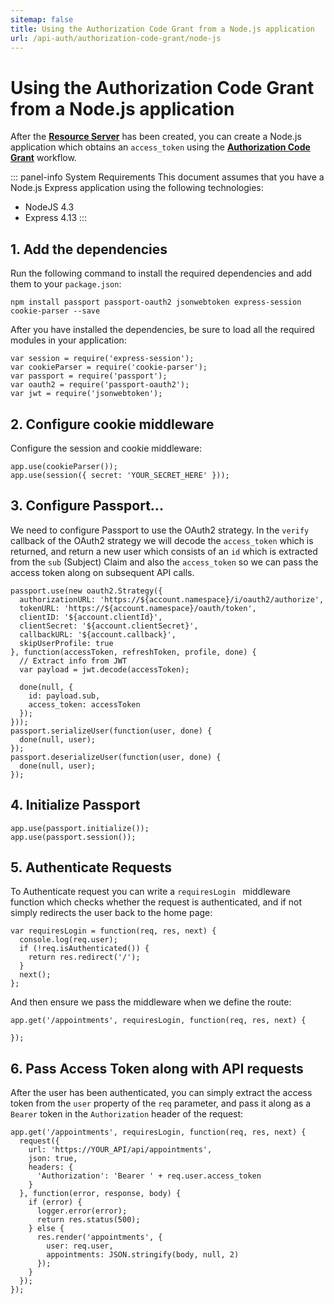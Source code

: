 ```yaml
---
sitemap: false
title: Using the Authorization Code Grant from a Node.js application
url: /api-auth/authorization-code-grant/node-js
---
```


# Using the Authorization Code Grant from a Node.js application

After the [**Resource Server**](/api-auth/resource-servers/node-js) has been created, you can create a Node.js application which obtains an `access_token` using the [**Authorization Code Grant**](/api-auth/grant/authorization-code) workflow.

::: panel-info System Requirements
This document assumes that you have a Node.js Express application using the following technologies:

* NodeJS 4.3
* Express 4.13
:::

## 1. Add the dependencies

Run the following command to install the required dependencies and add them to your `package.json`:

```
npm install passport passport-oauth2 jsonwebtoken express-session cookie-parser --save
```

After you have installed the dependencies, be sure to load all the required modules in your application:

```
var session = require('express-session');
var cookieParser = require('cookie-parser');
var passport = require('passport');
var oauth2 = require('passport-oauth2');
var jwt = require('jsonwebtoken');
```

## 2. Configure cookie middleware

Configure the session and cookie middleware:

```
app.use(cookieParser());
app.use(session({ secret: 'YOUR_SECRET_HERE' }));
```

## 3. Configure Passport...

We need to configure Passport to use the OAuth2 strategy. In the `verify` callback of the OAuth2 strategy we will decode the `access_token` which is returned, and return a new user which consists of an `id` which is extracted from the `sub` (Subject) Claim and also the `access_token` so we can pass the access token along on subsequent API calls.

```
passport.use(new oauth2.Strategy({
  authorizationURL: 'https://${account.namespace}/i/oauth2/authorize',
  tokenURL: 'https://${account.namespace}/oauth/token',
  clientID: '${account.clientId}',
  clientSecret: '${account.clientSecret}',
  callbackURL: '${account.callback}',
  skipUserProfile: true
}, function(accessToken, refreshToken, profile, done) {
  // Extract info from JWT
  var payload = jwt.decode(accessToken);

  done(null, {
    id: payload.sub,
    access_token: accessToken
  });
}));
passport.serializeUser(function(user, done) {
  done(null, user);
});
passport.deserializeUser(function(user, done) {
  done(null, user);
});
```

## 4. Initialize Passport

```
app.use(passport.initialize());
app.use(passport.session());
```

## 5. Authenticate Requests

To Authenticate request you can write a `requiresLogin ` middleware function which checks whether the request is authenticated, and if not simply redirects the user back to the home page:

```
var requiresLogin = function(req, res, next) {
  console.log(req.user);
  if (!req.isAuthenticated()) {
    return res.redirect('/');
  }
  next();
};
```

And then ensure we pass the middleware when we define the route:

```
app.get('/appointments', requiresLogin, function(req, res, next) {
  
});
```

## 6. Pass Access Token along with API requests

After the user has been authenticated, you can simply extract the access token from the `user` property of the `req` parameter, and pass it along as a `Bearer` token in the `Authorization` header of the request:

```
app.get('/appointments', requiresLogin, function(req, res, next) {
  request({
    url: 'https://YOUR_API/api/appointments',
    json: true,
    headers: {
      'Authorization': 'Bearer ' + req.user.access_token
    }
  }, function(error, response, body) {
    if (error) {
      logger.error(error);
      return res.status(500);
    } else {
      res.render('appointments', {
        user: req.user,
        appointments: JSON.stringify(body, null, 2)
      });
    }
  });
});
```